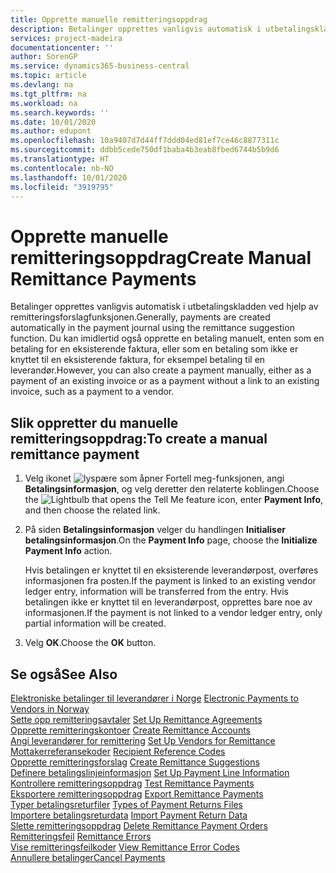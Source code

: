 ```yaml
---
title: Opprette manuelle remitteringsoppdrag
description: Betalinger opprettes vanligvis automatisk i utbetalingskladden ved hjelp av remitteringsforslagfunksjonen.
services: project-madeira
documentationcenter: ''
author: SorenGP
ms.service: dynamics365-business-central
ms.topic: article
ms.devlang: na
ms.tgt_pltfrm: na
ms.workload: na
ms.search.keywords: ''
ms.date: 10/01/2020
ms.author: edupont
ms.openlocfilehash: 10a9407d7d44ff7ddd04ed81ef7ce46c8877311c
ms.sourcegitcommit: ddbb5cede750df1baba4b3eab8fbed6744b5b9d6
ms.translationtype: HT
ms.contentlocale: nb-NO
ms.lasthandoff: 10/01/2020
ms.locfileid: "3919795"
---
```

# <a name="create-manual-remittance-payments"></a><span data-ttu-id="9c728-103">Opprette manuelle remitteringsoppdrag</span><span class="sxs-lookup"><span data-stu-id="9c728-103">Create Manual Remittance Payments</span></span>
<span data-ttu-id="9c728-104">Betalinger opprettes vanligvis automatisk i utbetalingskladden ved hjelp av remitteringsforslagfunksjonen.</span><span class="sxs-lookup"><span data-stu-id="9c728-104">Generally, payments are created automatically in the payment journal using the remittance suggestion function.</span></span> <span data-ttu-id="9c728-105">Du kan imidlertid også opprette en betaling manuelt, enten som en betaling for en eksisterende faktura, eller som en betaling som ikke er knyttet til en eksisterende faktura, for eksempel betaling til en leverandør.</span><span class="sxs-lookup"><span data-stu-id="9c728-105">However, you can also create a payment manually, either as a payment of an existing invoice or as a payment without a link to an existing invoice, such as a payment to a vendor.</span></span>  

## <a name="to-create-a-manual-remittance-payment"></a><span data-ttu-id="9c728-106">Slik oppretter du manuelle remitteringsoppdrag:</span><span class="sxs-lookup"><span data-stu-id="9c728-106">To create a manual remittance payment</span></span>  

1.  <span data-ttu-id="9c728-107">Velg ikonet ![lyspære som åpner Fortell meg-funksjonen](../../media/ui-search/search_small.png "Fortell hva du vil gjøre"), angi **Betalingsinformasjon**, og velg deretter den relaterte koblingen.</span><span class="sxs-lookup"><span data-stu-id="9c728-107">Choose the ![Lightbulb that opens the Tell Me feature](../../media/ui-search/search_small.png "Tell me what you want to do") icon, enter **Payment Info**, and then choose the related link.</span></span>  
2.  <span data-ttu-id="9c728-108">På siden **Betalingsinformasjon** velger du handlingen **Initialiser betalingsinformasjon**.</span><span class="sxs-lookup"><span data-stu-id="9c728-108">On the **Payment Info** page, choose the **Initialize Payment Info** action.</span></span>  

    <span data-ttu-id="9c728-109">Hvis betalingen er knyttet til en eksisterende leverandørpost, overføres informasjonen fra posten.</span><span class="sxs-lookup"><span data-stu-id="9c728-109">If the payment is linked to an existing vendor ledger entry, information will be transferred from the entry.</span></span> <span data-ttu-id="9c728-110">Hvis betalingen ikke er knyttet til en leverandørpost, opprettes bare noe av informasjonen.</span><span class="sxs-lookup"><span data-stu-id="9c728-110">If the payment is not linked to a vendor ledger entry, only partial information will be created.</span></span>  

3.  <span data-ttu-id="9c728-111">Velg **OK**.</span><span class="sxs-lookup"><span data-stu-id="9c728-111">Choose the **OK** button.</span></span>  

## <a name="see-also"></a><span data-ttu-id="9c728-112">Se også</span><span class="sxs-lookup"><span data-stu-id="9c728-112">See Also</span></span>  
 <span data-ttu-id="9c728-113">[Elektroniske betalinger til leverandører i Norge](electronic-payments-to-vendors-in-norway.md) </span><span class="sxs-lookup"><span data-stu-id="9c728-113">[Electronic Payments to Vendors in Norway](electronic-payments-to-vendors-in-norway.md) </span></span>  
 <span data-ttu-id="9c728-114">[Sette opp remitteringsavtaler](how-to-set-up-remittance-agreements.md) </span><span class="sxs-lookup"><span data-stu-id="9c728-114">[Set Up Remittance Agreements](how-to-set-up-remittance-agreements.md) </span></span>  
 <span data-ttu-id="9c728-115">[Opprette remitteringskontoer](how-to-create-remittance-accounts.md) </span><span class="sxs-lookup"><span data-stu-id="9c728-115">[Create Remittance Accounts](how-to-create-remittance-accounts.md) </span></span>  
 <span data-ttu-id="9c728-116">[Angi leverandører for remittering](how-to-set-up-vendors-for-remittance.md) </span><span class="sxs-lookup"><span data-stu-id="9c728-116">[Set Up Vendors for Remittance](how-to-set-up-vendors-for-remittance.md) </span></span>  
 <span data-ttu-id="9c728-117">[Mottakerreferansekoder](recipient-reference-codes.md) </span><span class="sxs-lookup"><span data-stu-id="9c728-117">[Recipient Reference Codes](recipient-reference-codes.md) </span></span>  
 <span data-ttu-id="9c728-118">[Opprette remitteringsforslag](how-to-create-remittance-suggestions.md) </span><span class="sxs-lookup"><span data-stu-id="9c728-118">[Create Remittance Suggestions](how-to-create-remittance-suggestions.md) </span></span>  
 <span data-ttu-id="9c728-119">[Definere betalingslinjeinformasjon](how-to-set-up-payment-line-information.md) </span><span class="sxs-lookup"><span data-stu-id="9c728-119">[Set Up Payment Line Information](how-to-set-up-payment-line-information.md) </span></span>  
 <span data-ttu-id="9c728-120">[Kontrollere remitteringsoppdrag](how-to-test-remittance-payments.md) </span><span class="sxs-lookup"><span data-stu-id="9c728-120">[Test Remittance Payments](how-to-test-remittance-payments.md) </span></span>  
 <span data-ttu-id="9c728-121">[Eksportere remitteringsoppdrag](how-to-export-remittance-payments.md) </span><span class="sxs-lookup"><span data-stu-id="9c728-121">[Export Remittance Payments](how-to-export-remittance-payments.md) </span></span>  
 <span data-ttu-id="9c728-122">[Typer betalingsreturfiler](types-of-payment-returns-files.md) </span><span class="sxs-lookup"><span data-stu-id="9c728-122">[Types of Payment Returns Files](types-of-payment-returns-files.md) </span></span>  
 <span data-ttu-id="9c728-123">[Importere betalingsreturdata](how-to-import-payment-return-data.md) </span><span class="sxs-lookup"><span data-stu-id="9c728-123">[Import Payment Return Data](how-to-import-payment-return-data.md) </span></span>  
 <span data-ttu-id="9c728-124">[Slette remitteringsoppdrag](how-to-delete-remittance-payment-orders.md) </span><span class="sxs-lookup"><span data-stu-id="9c728-124">[Delete Remittance Payment Orders](how-to-delete-remittance-payment-orders.md) </span></span>  
 <span data-ttu-id="9c728-125">[Remitteringsfeil](remittance-errors.md) </span><span class="sxs-lookup"><span data-stu-id="9c728-125">[Remittance Errors](remittance-errors.md) </span></span>  
 <span data-ttu-id="9c728-126">[Vise remitteringsfeilkoder](how-to-view-remittance-error-codes.md) </span><span class="sxs-lookup"><span data-stu-id="9c728-126">[View Remittance Error Codes](how-to-view-remittance-error-codes.md) </span></span>  
 [<span data-ttu-id="9c728-127">Annullere betalinger</span><span class="sxs-lookup"><span data-stu-id="9c728-127">Cancel Payments</span></span>](how-to-cancel-payments.md)
